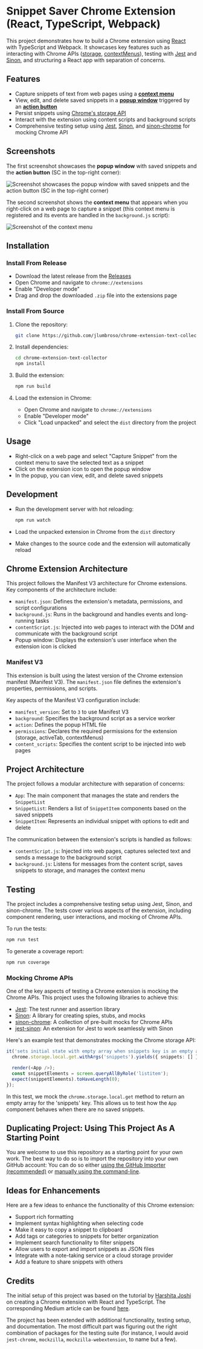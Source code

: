 # Snippet Saver Chrome Extension (React, TypeScript, Webpack)

This project demonstrates how to build a Chrome extension using [React](https://react.dev/) with TypeScript and Webpack. It showcases key features such as interacting with Chrome APIs ([storage](https://developer.chrome.com/docs/extensions/reference/api/storage), [contextMenus](https://developer.chrome.com/docs/extensions/reference/api/contextMenus)), testing with [Jest](https://jestjs.io/) and [Sinon](https://sinonjs.org/), and structuring a React app with separation of concerns.

## Features

- Capture snippets of text from web pages using a [**context menu**](https://developer.chrome.com/docs/extensions/reference/api/contextMenus)
- View, edit, and delete saved snippets in a [**popup window**](https://developer.chrome.com/docs/extensions/reference/api/action#show_a_popup) triggered by an [**action button**](https://developer.chrome.com/docs/extensions/reference/api/action)
- Persist snippets using [Chrome's storage API](https://developer.chrome.com/docs/extensions/reference/api/storage)
- Interact with the extension using content scripts and background scripts
- Comprehensive testing setup using [Jest](https://jestjs.io/), [Sinon](https://sinonjs.org/), and [sinon-chrome](https://github.com/acvetkov/sinon-chrome/) for mocking Chrome API

## Screenshots

The first screenshot showcases the **popup window** with saved snippets and the **action button** (SC in the top-right corner):

![Screenshot showcases the **popup window** with saved snippets and the **action button** (SC in the top-right corner)](./screenshot-action-button-and-popup.png)

The second screenshot shows the **context menu** that appears when you right-click on a web page to capture a snippet (this context menu is registered and its events are handled in the `background.js` script):

![Screenshot of the context menu](./screenshot-context-menu.png)

## Installation

### Install From Release

- Download the latest release from the [Releases](https://github.com/jlumbroso/chrome-extension-text-collector/releases)
- Open Chrome and navigate to `chrome://extensions`
- Enable "Developer mode"
- Drag and drop the downloaded `.zip` file into the extensions page

### Install From Source

1. Clone the repository:

   ```bash
   git clone https://github.com/jlumbroso/chrome-extension-text-collector
   ```

2. Install dependencies:

   ```bash
   cd chrome-extension-text-collector
   npm install
   ```

3. Build the extension:

   ```bash
   npm run build
   ```

4. Load the extension in Chrome:

   - Open Chrome and navigate to `chrome://extensions`
   - Enable "Developer mode"
   - Click "Load unpacked" and select the `dist` directory from the project

## Usage

- Right-click on a web page and select "Capture Snippet" from the context menu to save the selected text as a snippet
- Click on the extension icon to open the popup window
- In the popup, you can view, edit, and delete saved snippets

## Development

- Run the development server with hot reloading:

  ```bash
  npm run watch
  ```

- Load the unpacked extension in Chrome from the `dist` directory
- Make changes to the source code and the extension will automatically reload

## Chrome Extension Architecture

This project follows the Manifest V3 architecture for Chrome extensions. Key components of the architecture include:

- `manifest.json`: Defines the extension's metadata, permissions, and script configurations
- `background.js`: Runs in the background and handles events and long-running tasks
- `contentScript.js`: Injected into web pages to interact with the DOM and communicate with the background script
- Popup window: Displays the extension's user interface when the extension icon is clicked

### Manifest V3

This extension is built using the latest version of the Chrome extension manifest (Manifest V3). The `manifest.json` file defines the extension's properties, permissions, and scripts.

Key aspects of the Manifest V3 configuration include:

- `manifest_version`: Set to `3` to use Manifest V3
- `background`: Specifies the background script as a service worker
- `action`: Defines the popup HTML file
- `permissions`: Declares the required permissions for the extension (storage, activeTab, contextMenus)
- `content_scripts`: Specifies the content script to be injected into web pages

## Project Architecture

The project follows a modular architecture with separation of concerns:

- `App`: The main component that manages the state and renders the `SnippetList`
- `SnippetList`: Renders a list of `SnippetItem` components based on the saved snippets
- `SnippetItem`: Represents an individual snippet with options to edit and delete

The communication between the extension's scripts is handled as follows:

- `contentScript.js`: Injected into web pages, captures selected text and sends a message to the background script
- `background.js`: Listens for messages from the content script, saves snippets to storage, and manages the context menu

## Testing

The project includes a comprehensive testing setup using Jest, Sinon, and sinon-chrome. The tests cover various aspects of the extension, including component rendering, user interactions, and mocking of Chrome APIs.

To run the tests:

```bash
npm run test
```

To generate a coverage report:

```bash
npm run coverage
```

### Mocking Chrome APIs

One of the key aspects of testing a Chrome extension is mocking the Chrome APIs. This project uses the following libraries to achieve this:

- [Jest](https://jestjs.io/): The test runner and assertion library
- [Sinon](https://sinonjs.org/): A library for creating spies, stubs, and mocks
- [sinon-chrome](https://github.com/acvetkov/sinon-chrome/): A collection of pre-built mocks for Chrome APIs
- [jest-sinon](https://github.com/djkf/jest-sinon): An extension for Jest to work seamlessly with Sinon

Here's an example test that demonstrates mocking the Chrome storage API:

```typescript
it('sets initial state with empty array when snippets key is an empty array in local storage', async () => {
  chrome.storage.local.get.withArgs('snippets').yields({ snippets: [] });

  render(<App />);
  const snippetElements = screen.queryAllByRole('listitem');
  expect(snippetElements).toHaveLength(0);
});
```

In this test, we mock the `chrome.storage.local.get` method to return an empty array for the 'snippets' key. This allows us to test how the `App` component behaves when there are no saved snippets.

## Duplicating Project: Using This Project As A Starting Point

You are welcome to use this repository as a starting point for your own work. The best way to do so is to import the repository into your own GitHub account: You can do so either [using the GitHub Importer (recommended)](https://docs.github.com/en/migrations/importing-source-code/using-github-importer/importing-a-repository-with-github-importer) or [manually using the command-line](https://docs.github.com/en/repositories/creating-and-managing-repositories/duplicating-a-repository).

## Ideas for Enhancements

Here are a few ideas to enhance the functionality of this Chrome extension:

- Support rich formatting
- Implement syntax highlighting when selecting code
- Make it easy to copy a snippet to clipboard
- Add tags or categories to snippets for better organization
- Implement search functionality to filter snippets
- Allow users to export and import snippets as JSON files
- Integrate with a note-taking service or a cloud storage provider
- Add a feature to share snippets with others

## Credits

The initial setup of this project was based on the tutorial by [Harshita Joshi](https://github.com/Harshita-mindfire) on creating a Chrome extension with React and TypeScript. The corresponding Medium article can be found [here](https://medium.com/@tharshita13/creating-a-chrome-extension-with-react-a-step-by-step-guide-47fe9bab24a1).

The project has been extended with additional functionality, testing setup, and documentation. The most difficult part was figuring out the right combination of packages for the testing suite (for instance, I would avoid `jest-chrome`, `mockzilla`, `mockzilla-webextension`, to name but a few).
